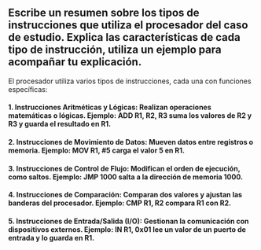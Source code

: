 ## Escribe un resumen sobre los tipos de instrucciones que utiliza el procesador del caso de estudio. Explica las características de cada tipo de instrucción, utiliza un ejemplo para acompañar tu explicación.

El procesador utiliza varios tipos de instrucciones, cada una con funciones específicas:

#### 1. Instrucciones Aritméticas y Lógicas: Realizan operaciones matemáticas o lógicas. Ejemplo: ADD R1, R2, R3 suma los valores de R2 y R3 y guarda el resultado en R1.

#### 2. Instrucciones de Movimiento de Datos: Mueven datos entre registros o memoria. Ejemplo: MOV R1, #5 carga el valor 5 en R1.

#### 3. Instrucciones de Control de Flujo: Modifican el orden de ejecución, como saltos. Ejemplo: JMP 1000 salta a la dirección de memoria 1000.

#### 4. Instrucciones de Comparación: Comparan dos valores y ajustan las banderas del procesador. Ejemplo: CMP R1, R2 compara R1 con R2.

#### 5. Instrucciones de Entrada/Salida (I/O): Gestionan la comunicación con dispositivos externos. Ejemplo: IN R1, 0x01 lee un valor de un puerto de entrada y lo guarda en R1.